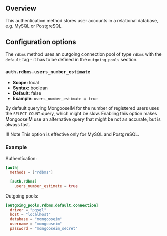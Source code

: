 ## Overview

This authentication method stores user accounts in a relational database, e.g. MySQL or PostgreSQL.

## Configuration options

The `rdbms` method uses an outgoing connection pool of type `rdbms` with the `default` tag - it has to be defined in the `outgoing_pools` section.

### `auth.rdbms.users_number_estimate`
* **Scope:** local
* **Syntax:** boolean
* **Default:** false
* **Example:** `users_number_estimate = true`

By default querying MongooseIM for the number of registered users uses the `SELECT COUNT` query, which might be slow.
Enabling this option makes MongooseIM use an alternative query that might be not as accurate, but is always fast.

!!! Note
    This option is effective only for MySQL and PostgreSQL.

### Example

Authentication:

```toml
[auth]
  methods = ["rdbms"]

  [auth.rdbms]
    users_number_estimate = true
```

Outgoing pools:

```toml
[outgoing_pools.rdbms.default.connection]
  driver = "pgsql"
  host = "localhost"
  database = "mongooseim"
  username = "mongooseim"
  password = "mongooseim_secret"
```
